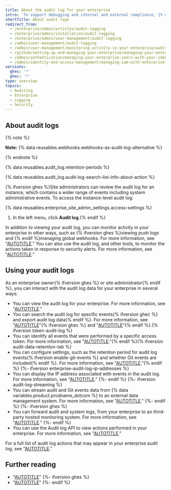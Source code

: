 ```yaml
---
title: About the audit log for your enterprise
intro: 'To support debugging and internal and external compliance, {% data variables.product.product_name %} provides logs of audited{% ifversion ghes %} system,{% endif %} user, organization, and repository events.'
shortTitle: About audit logs
redirect_from:
  - /enterprise/admin/articles/audit-logging
  - /enterprise/admin/installation/audit-logging
  - /enterprise/admin/user-management/audit-logging
  - /admin/user-management/audit-logging
  - /admin/user-management/monitoring-activity-in-your-enterprise/audit-logging
  - /github/setting-up-and-managing-your-enterprise/managing-your-enterprise-users-with-your-identity-provider/auditing-activity-in-your-enterprise
  - /admin/authentication/managing-your-enterprise-users-with-your-identity-provider/auditing-activity-in-your-enterprise
  - /admin/identity-and-access-management/managing-iam-with-enterprise-managed-users/auditing-activity-in-your-enterprise
versions:
  ghes: '*'
  ghec: '*'
type: overview
topics:
  - Auditing
  - Enterprise
  - Logging
  - Security
---
```


## About audit logs

{% note %}

**Note:**  {% data reusables.webhooks.webhooks-as-audit-log-alternative %}

{% endnote %}

{% data reusables.audit_log.retention-periods %}

{% data reusables.audit_log.audit-log-search-list-info-about-action %}

{% ifversion ghes %}Site administrators can review the audit log for an instance, which contains a wider range of events including system administrative events. To access the instance-level audit log:

{% data reusables.enterprise_site_admin_settings.access-settings %}
1. In the left menu, click **Audit log**.{% endif %}

In addition to viewing your audit log, you can monitor activity in your enterprise in other ways, such as {% ifversion ghes %}viewing push logs and {% endif %}managing global webhooks. For more information, see "[AUTOTITLE](/admin/monitoring-activity-in-your-enterprise/exploring-user-activity)." You can also use the audit log, and other tools, to monitor the actions taken in response to security alerts. For more information, see "[AUTOTITLE](/code-security/getting-started/auditing-security-alerts)."

## Using your audit logs

As an enterprise owner{% ifversion ghes %} or site administrator{% endif %}, you can interact with the audit log data for your enterprise in several ways:
- You can view the audit log for your enterprise. For more information, see "[AUTOTITLE](/admin/monitoring-activity-in-your-enterprise/reviewing-audit-logs-for-your-enterprise/accessing-the-audit-log-for-your-enterprise)."
- You can search the audit log for specific events{% ifversion ghec %} and export audit log data{% endif %}. For more information, see "[AUTOTITLE](/admin/monitoring-activity-in-your-enterprise/reviewing-audit-logs-for-your-enterprise/searching-the-audit-log-for-your-enterprise)"{% ifversion ghec %} and "[AUTOTITLE](/admin/monitoring-activity-in-your-enterprise/reviewing-audit-logs-for-your-enterprise/exporting-audit-log-activity-for-your-enterprise)"{% endif %}.{% ifversion token-audit-log %}
- You can identify all events that were performed by a specific access token. For more information, see "[AUTOTITLE](/admin/monitoring-activity-in-your-enterprise/reviewing-audit-logs-for-your-enterprise/identifying-audit-log-events-performed-by-an-access-token)."{% endif %}{% ifversion audit-data-retention-tab %}
- You can configure settings, such as the retention period for audit log events{% ifversion enable-git-events %} and whether Git events are included{% endif %}. For more information, see "[AUTOTITLE](/admin/monitoring-activity-in-your-enterprise/reviewing-audit-logs-for-your-enterprise/configuring-the-audit-log-for-your-enterprise)."{% endif %}
{%- ifversion enterprise-audit-log-ip-addresses %}
- You can display the IP address associated with events in the audit log. For more information, see "[AUTOTITLE](/admin/monitoring-activity-in-your-enterprise/reviewing-audit-logs-for-your-enterprise/displaying-ip-addresses-in-the-audit-log-for-your-enterprise)."
{%- endif %}
{%- ifversion audit-log-streaming %}
- You can stream audit and Git events data from {% data variables.product.prodname_dotcom %} to an external data management system. For more information, see "[AUTOTITLE](/admin/monitoring-activity-in-your-enterprise/reviewing-audit-logs-for-your-enterprise/streaming-the-audit-log-for-your-enterprise)."
{%- endif %}
{%- ifversion ghes %}
- You can forward audit and system logs, from your enterprise to an third-party hosted monitoring system. For more information, see "[AUTOTITLE](/admin/monitoring-activity-in-your-enterprise/exploring-user-activity/log-forwarding)."
{%- endif %}
- You can use the Audit log API to view actions performed in your enterprise. For more information, see "[AUTOTITLE](/admin/monitoring-activity-in-your-enterprise/reviewing-audit-logs-for-your-enterprise/using-the-audit-log-api-for-your-enterprise)."

For a full list of audit log actions that may appear in your enterprise audit log, see "[AUTOTITLE](/admin/monitoring-activity-in-your-enterprise/reviewing-audit-logs-for-your-enterprise/audit-log-events-for-your-enterprise)."

## Further reading

- "[AUTOTITLE](/organizations/keeping-your-organization-secure/managing-security-settings-for-your-organization/reviewing-the-audit-log-for-your-organization)"
{%- ifversion ghes %}
- "[AUTOTITLE](/admin/enterprise-management/monitoring-your-appliance/about-system-logs)"
{%- endif %}
